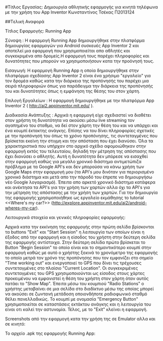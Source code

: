 #Τίτλος Εργασίας: Δημιουργία αθλητικής εφαρμογής για κινητά τηλέφωνα με την χρήση του App Inventor
Κωνσταντίνος Τσέκας
Π2013124

##Tελική Αναφορά

Τίτλος Εφαρμογής: Running App

Σύνοψη :
Η εφαρμογή Running App δημιουργήθηκε στην πλατφόρμα δημιουργίας εφαρμογών για Android συσκευές App Inventor 2 και αποτελεί μια εφαρμογή που χρησιμοποιείται απο αθλητές και συγκεκριμένα απο δρομείς.Η εφαρμογή τους παρέχει πληροφορίες και δυνατότητες που μπορούν να χρησιμοποιήσουν κατα την προόνησή τους.

Εισαγωγή:
Η εφαρμογή Running App η οποία δημιουργήθηκε στην πλατφόρμα σχεδίασης App Inventor 2  είναι ένα χρήσιμο "εργαλείο" για τον δρομέα καθώς κατα την διάρκεια της προπόνησής του παρέχει μια σειρά πληροφοριών όπως για παράδειγμα την διάρκεια της προπόνησής του και δυνατότητες όπως η εμφάνηση της θέσης του στον χάρτη.


Επιλογή Εργαλείων : 
Η εφαρμογή δημιουργήθηκε με την πλατφόρμα App Inventor 2 ( http://ai2.appinventor.mit.edu/ ).

Διαδικασία Ανάπτυξης :
Αρχικά η εφαρμογή είχε σχεδιαστεί να διαθέτει στον χρήστη τη δυνατότητα να ακούσει μέσω live streaming τον αγαπημένο του σταθμο, να δεί στον χάρτη την θέση του και να υπάρχει και ένα κουμπί έκτακτης ανάγκης. Επίσης να του δίνει πληροφορίες σχετικές με την προπόνησή του όπως το χρόνο προπόνησης, τις συντεταγμένες που βρίσκεται εκείνη την στιγμη και την απόσταση που έχει διανύσει. Όλα τα χαρακτηριστικά που υπήρχαν στο αρχικό σχέδιο αφομοιώθηκαν στην εφαρμογή εκτός του τελευταίου, δηλαδή την μέτρηση της απόστασης που έχει διανύσει ο αθλητής. Αυτή η δυνατότητα δεν μπόρεσε να εισαχθεί στην εφαρμογή καθώς για μεγάλο χρονικό διάστημα αντιμετώπιζα πρόβλημα με τα Google API's και δεν μπορούσα να κάνω χρήση των Google Maps στην εφαρμογή μου (τα API's μου δινόταν για περιορισμένο χρονικό διάστημα και μετά απο την πάροδό του έπρεπε να δημιουργήσω νέο Google λογαριασμό). Έπειτα απο αρκετό χρονικό διάστημα κατάφερα και ανέκτησα τα API's για την χρήση των χαρτών αλλα όχι τα API's για την μέτρηση της απόστασης με την χρήση των χαρτών. Για την δημιουργία της εφαρμογής χρησιμοποιήθηκε ως εργαλείο εκμάθησης το tutorial <<Where's my car?>> (http://explore.appinventor.mit.edu/ai2/android-wheres-my-car).


Λειτουργικά στοιχεία και γενικές πληροφορίες εφαρμογής:

Αρχικά κατα την εκκίνηση της εφαρμογής στην πρώτη σελίδα βρίσκονται τα buttons "Exit" και "Start Session" η λειτουργία των οποίων είναι η έξοδος από την εφαρμογή και η είσοδος του χρήστη στην δεύτερη σελίδα της εφαρμογής αντίστοιχα.
Στην δεύτερη σελίδα πρώτο βρίσκεται το Button "Begin Session" το οποίο είναι και το σημαντικότερο κουμπί στην εφαρμογή καθώς με αυτό ο χρήστης ξεκινά το χρονόμετρο της εφαρμογής το οποίο μετρά τον χρόνο της προπόνησης που τον εμφανίζει στο σημείο "Time working out"  και ενεργοποιεί το GPS που δίνει τις τρέχουσες συντεταγμένες στο πλαίσιο "Current Location". Οι συγκεκριμένες συντεταγμένες του GPS χρησιμοποιούνται ως είσοδος στους χάρτες προκειμένου να εμφανιστεί η θέση του χρήστη στον χάρτη όταν αυτός πατάει το "Show Map".
Έπειτα μέσω του κουμπιού "Radio Stations" ο χρήστης μεταβαίνει σε μια σελίδα στο διαδίκτυο μέσω της οποίας μπορεί να ακούσει σε ζωντανή μετάδoση οποιονδήποτε ραδιοφωνικό σταθμό θέλει πανελλαδικώς.
Το κουμπί με ονομασία "Emergency Button" χρησιμοποιείται σε καταστάσεις εκτάκτου ανάγκης και η λειτουργία του είναι οτι καλεί την αστυνομία.
Τέλος, με το "Exit" κλείνει η εφαρμογή.


Screenshots από την εφαρμογή κατα την χρήση της σε Emulator αλλα και σε κινητό: 

Το αρχείο .apk της εφαρμογής Running App:
